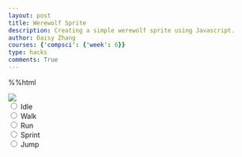 ```yaml
---
layout: post
title: Werewolf Sprite
description: Creating a simple werewolf sprite using Javascript.
author: Daisy Zhang
courses: {'compsci': {'week': 6}}
type: hacks
comments: True
---
```

%%html

<body>
    <div>
        <canvas id="spriteContainer"> <!-- Within the base div is a canvas. An HTML canvas is used only for graphics. It allows the user to access some basic functions related to the image created on the canvas (including animation) -->
            <img id="werewolfSprite" src="/student/images/werewolfsprites.png">  <!-- change sprite here -->
        </canvas>
        <div id="controls"> <!--basic radio buttons which can be used to check whether each individual animaiton works -->
            <input type="radio" name="animation" id="idle">
            <label for="idle">Idle</label><br>
            <input type="radio" name="animation" id="walk">
            <label for="walk">Walk</label><br>
            <input type="radio" name="animation" id="run">
            <label for="run">Run</label><br>
            <input type="radio" name="animation" id="sprint">
            <label for="sprint">Sprint</label><br>
            <input type="radio" name="animation" id="jump">
            <label for="jump">Jump</label><br>
        </div>
    </div>
</body>

<script>
    // start on page load
    window.addEventListener('load', function () {
        const canvas = document.getElementById('spriteContainer');
        const ctx = canvas.getContext('2d');
        const SPRITE_WIDTH = 67.25;  // matches sprite pixel width
        const SPRITE_HEIGHT = 81.6; // matches sprite pixel height
        const SCALE_FACTOR = 4;  // control size of sprite on canvas
        const FRAME_LIMIT = 7;  // number of frames per row, this code assume each row is same
        // const FRAME_RATE = 15;  // not used

        canvas.width = SPRITE_WIDTH * SCALE_FACTOR;
        canvas.height = SPRITE_HEIGHT * SCALE_FACTOR;

        class Werewolf {
            constructor() {
                this.image = document.getElementById("werewolfSprite");
                this.spriteWidth = SPRITE_WIDTH;
                this.spriteHeight = SPRITE_HEIGHT;
                this.width = this.spriteWidth;
                this.height = this.spriteHeight;
                this.x = 0;
                this.y = 0;
                this.scale = SCALE_FACTOR;
                this.minFrame = 0;
                this.maxFrame = FRAME_LIMIT;
                this.frameX = 0;
                this.frameY = 0;
            }

            // draw werewolf object
            draw(context) {
                context.drawImage(
                    this.image,
                    this.frameX * this.spriteWidth,
                    this.frameY * this.spriteHeight,
                    this.spriteWidth,
                    this.spriteHeight,
                    this.x,
                    this.y,
                    this.width * this.scale,
                    this.height * this.scale
                );
            }

            // update frameX of object
            update() {
                if (this.frameX < this.maxFrame) {
                    this.frameX++;
                } else {
                    this.frameX = 0;
                }
            }
        }

        // werewolf object
        const werewolf = new Werewolf();

        // update frameY of werewolf object, action from idle, walk, run, sprint, jump radio control
        const controls = document.getElementById('controls');
        controls.addEventListener('click', function (event) {
            if (event.target.tagName === 'INPUT') {
                const selectedAnimation = event.target.id;
                switch (selectedAnimation) {
                    case 'idle':
                        werewolf.frameY = 0;
                        werewolf.maxFrame = 7;
                        break;
                    case 'walk':
                        werewolf.frameY = 1;
                        werewolf.maxFrame = 7;
                        break;
                    case 'run':
                        werewolf.frameY = 2;
                        werewolf.maxFrame = 7;
                        break;
                    case 'sprint':
                        werewolf.frameY = 3;
                        werewolf.maxFrame = 7;
                        break;
                    case 'jump':
                        werewolf.frameY = 4;
                        werewolf.maxFrame = 7;
                        break;
                    default:
                        break;
                }
            }
        });

        // Animation recursive control function
        let framesPerSecond = 5
        function animate() {
            // Clears the canvas to remove the previous frame.
            ctx.clearRect(0, 0, canvas.width, canvas.height);

            // Draws the current frame of the sprite.
            werewolf.draw(ctx);

            // Updates the `frameX` property to prepare for the next frame in the sprite sheet.
            werewolf.update();

            // Uses `requestAnimationFrame` to synchronize the animation loop with the display's refresh rate,
            // ensuring smooth visuals.
            setTimeout(function() {
                requestAnimationFrame(animate);
            }, 1000 / framesPerSecond);
        }

        // run 1st animate
        animate();
    });
</script>



